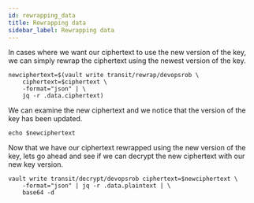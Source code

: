 ```yaml
---
id: rewrapping_data
title: Rewrapping data
sidebar_label: Rewrapping data
---
```


In cases where we want our ciphertext to use the new version of the key, we can simply rewrap the ciphertext using the newest version of the key.

```shell
newciphertext=$(vault write transit/rewrap/devopsrob \
    ciphertext=$ciphertext \
    -format="json" | \
    jq -r .data.ciphertext)
```

We can examine the new ciphertext and we notice that the version of the key has been updated.

```shell
echo $newciphertext
```

Now that we have our ciphertext rewrapped using the new version of the key, lets go ahead and see if we can decrypt the new ciphertext with our new key version.

```shell
vault write transit/decrypt/devopsrob ciphertext=$newciphertext \
    -format="json" | jq -r .data.plaintext | \
    base64 -d
```
